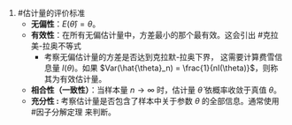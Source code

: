 1. #估计量的评价标准 
	*   **无偏性**：$E(\hat{\theta}) = \theta$。
    *   **有效性**：在所有无偏估计量中，方差最小的那个最有效。这会引出 #克拉美-拉奥不等式  
	    *  考察无偏估计量的方差是否达到克拉默-拉奥下界， 这需要计算费雪信息量 $I(\theta)$。如果 $Var(\hat{\theta}_n) = \frac{1}{nI(\theta)}$，则称其为有效估计量。
    *   **相合性（一致性）**：当样本量 $n \to \infty$ 时，估计量 $\hat{\theta}$ 依概率收敛于真值 $\theta$。
    *  **充分性 :** 考察估计量是否包含了样本中关于参数 $\theta$ 的全部信息。通常使用 #因子分解定理 来判断。